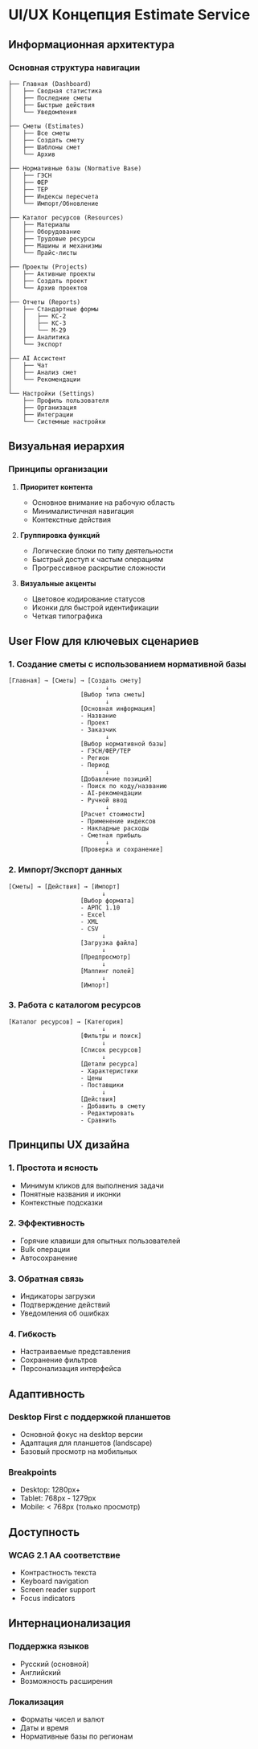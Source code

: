 # UI/UX Концепция Estimate Service

## Информационная архитектура

### Основная структура навигации

```
├── Главная (Dashboard)
│   ├── Сводная статистика
│   ├── Последние сметы
│   ├── Быстрые действия
│   └── Уведомления
│
├── Сметы (Estimates)
│   ├── Все сметы
│   ├── Создать смету
│   ├── Шаблоны смет
│   └── Архив
│
├── Нормативные базы (Normative Base)
│   ├── ГЭСН
│   ├── ФЕР
│   ├── ТЕР
│   ├── Индексы пересчета
│   └── Импорт/Обновление
│
├── Каталог ресурсов (Resources)
│   ├── Материалы
│   ├── Оборудование
│   ├── Трудовые ресурсы
│   ├── Машины и механизмы
│   └── Прайс-листы
│
├── Проекты (Projects)
│   ├── Активные проекты
│   ├── Создать проект
│   └── Архив проектов
│
├── Отчеты (Reports)
│   ├── Стандартные формы
│   │   ├── КС-2
│   │   ├── КС-3
│   │   └── М-29
│   ├── Аналитика
│   └── Экспорт
│
├── AI Ассистент
│   ├── Чат
│   ├── Анализ смет
│   └── Рекомендации
│
└── Настройки (Settings)
    ├── Профиль пользователя
    ├── Организация
    ├── Интеграции
    └── Системные настройки
```

## Визуальная иерархия

### Принципы организации

1. **Приоритет контента**
   - Основное внимание на рабочую область
   - Минималистичная навигация
   - Контекстные действия

2. **Группировка функций**
   - Логические блоки по типу деятельности
   - Быстрый доступ к частым операциям
   - Прогрессивное раскрытие сложности

3. **Визуальные акценты**
   - Цветовое кодирование статусов
   - Иконки для быстрой идентификации
   - Четкая типографика

## User Flow для ключевых сценариев

### 1. Создание сметы с использованием нормативной базы

```
[Главная] → [Сметы] → [Создать смету]
                           ↓
                    [Выбор типа сметы]
                           ↓
                    [Основная информация]
                    - Название
                    - Проект
                    - Заказчик
                           ↓
                    [Выбор нормативной базы]
                    - ГЭСН/ФЕР/ТЕР
                    - Регион
                    - Период
                           ↓
                    [Добавление позиций]
                    - Поиск по коду/названию
                    - AI-рекомендации
                    - Ручной ввод
                           ↓
                    [Расчет стоимости]
                    - Применение индексов
                    - Накладные расходы
                    - Сметная прибыль
                           ↓
                    [Проверка и сохранение]
```

### 2. Импорт/Экспорт данных

```
[Сметы] → [Действия] → [Импорт]
                          ↓
                    [Выбор формата]
                    - АРПС 1.10
                    - Excel
                    - XML
                    - CSV
                          ↓
                    [Загрузка файла]
                          ↓
                    [Предпросмотр]
                          ↓
                    [Маппинг полей]
                          ↓
                    [Импорт]
```

### 3. Работа с каталогом ресурсов

```
[Каталог ресурсов] → [Категория]
                          ↓
                    [Фильтры и поиск]
                          ↓
                    [Список ресурсов]
                          ↓
                    [Детали ресурса]
                    - Характеристики
                    - Цены
                    - Поставщики
                          ↓
                    [Действия]
                    - Добавить в смету
                    - Редактировать
                    - Сравнить
```

## Принципы UX дизайна

### 1. Простота и ясность
- Минимум кликов для выполнения задачи
- Понятные названия и иконки
- Контекстные подсказки

### 2. Эффективность
- Горячие клавиши для опытных пользователей
- Bulk операции
- Автосохранение

### 3. Обратная связь
- Индикаторы загрузки
- Подтверждение действий
- Уведомления об ошибках

### 4. Гибкость
- Настраиваемые представления
- Сохранение фильтров
- Персонализация интерфейса

## Адаптивность

### Desktop First с поддержкой планшетов
- Основной фокус на desktop версии
- Адаптация для планшетов (landscape)
- Базовый просмотр на мобильных

### Breakpoints
- Desktop: 1280px+
- Tablet: 768px - 1279px
- Mobile: < 768px (только просмотр)

## Доступность

### WCAG 2.1 AA соответствие
- Контрастность текста
- Keyboard navigation
- Screen reader support
- Focus indicators

## Интернационализация

### Поддержка языков
- Русский (основной)
- Английский
- Возможность расширения

### Локализация
- Форматы чисел и валют
- Даты и время
- Нормативные базы по регионам
